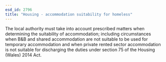 ```yaml
---
esd_id: 2796
title: "Housing - accommodation suitability for homeless"
---
```


The local authority must take into account prescribed matters when determining the suitability of accommodation; including circumstances when B&B and shared accommodation are not suitable to be used for temporary accommodation and when private rented sector accommodation is not suitable for discharging the duties under section 75 of the Housing (Wales) 2014 Act. 

